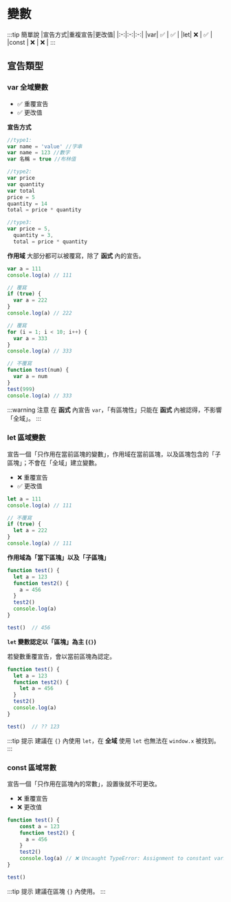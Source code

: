 # 變數

:::tip 簡單說
|宣告方式|重複宣告|更改值|
|:-:|:-:|:-:|
|var| ✅ | ✅ |
|let| ❌ | ✅ |
|const | ❌ | ❌ |
:::

## 宣告類型

### var 全域變數

- ✅ 重覆宣告
- ✅ 更改值


**宣告方式**

```js
//type1:
var name = 'value' //字串
var name = 123 //數字
var 名稱 = true //布林值

//type2:
var price
var quantity
var total
price = 5
quantity = 14
total = price * quantity

//type3:
var price = 5,
  quantity = 3,
  total = price * quantity
```

**作用域**
大部分都可以被覆寫，除了 **函式** 內的宣告。

```js {4-8,10-14,16-21}
var a = 111
console.log(a) // 111

// 覆寫
if (true) {
  var a = 222
}
console.log(a) // 222

// 覆寫
for (i = 1; i < 10; i++) {
  var a = 333
}
console.log(a) // 333

// 不覆寫
function test(num) {
  var a = num
}
test(999)
console.log(a) // 333
```

:::warning 注意
在 **函式** 內宣告 `var`，「有區塊性」只能在 **函式** 內被認得，不影響「全域」。
:::

### let 區域變數
宣告一個「只作用在當前區塊的變數」，作用域在當前區塊，以及區塊包含的「子區塊」；不會在「全域」建立變數。

- ❌ 重覆宣告
- ✅ 更改值

```js {4-8}
let a = 111
console.log(a) // 111

// 不覆寫
if (true) {
  let a = 222
}
console.log(a) // 111
```

**作用域為「當下區塊」以及「子區塊」**

```js {4}
function test() {
  let a = 123
  function test2() {
    a = 456
  }
  test2()
  console.log(a)
} 

test()  // 456
```

**`let` 變數認定以「區塊」為主 (`{}`)**

若變數重覆宣告，會以當前區塊為認定。

```js {4}
function test() {
  let a = 123
  function test2() {
    let a = 456
  }
  test2()
  console.log(a)
} 

test()  // ?? 123
```

:::tip 提示
建議在 `{}` 內使用 `let`，在 **全域** 使用 `let` 也無法在 `window.x` 被找到。
:::

### const 區域常數
宣告一個「只作用在區塊內的常數」，設置後就不可更改。

- ❌ 重覆宣告
- ❌ 更改值

```js {2,4}
function test() {
    const a = 123
    function test2() {
      a = 456
    }
    test2()
    console.log(a) // ❌ Uncaught TypeError: Assignment to constant variable.
}

test()
```
:::tip 提示
建議在區塊 `{}` 內使用。
:::